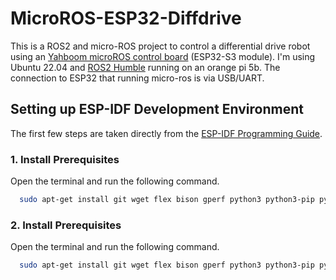 # MicroROS-ESP32-Diffdrive

This is a ROS2 and micro-ROS project to control a differential drive robot using an [Yahboom microROS control board](http://www.yahboom.net/study/MicroROS-Board) (ESP32-S3 module). I'm using Ubuntu 22.04 and [ROS2 Humble](https://docs.ros.org/en/humble/Installation.html) running on an orange pi 5b. The connection to ESP32 that running micro-ros is via USB/UART. 

## Setting up ESP-IDF Development Environment 

The first few steps are taken directly from the [ESP-IDF Programming Guide](https://docs.espressif.com/projects/esp-idf/en/latest/esp32s3/index.html).

### 1. Install Prerequisites

Open the terminal and run the following command.

```bash
  sudo apt-get install git wget flex bison gperf python3 python3-pip python3-venv cmake ninja-build ccache libffi-dev libssl-dev dfu-util libusb-1.0-0
```

### 2. Install Prerequisites

Open the terminal and run the following command.

```bash
  sudo apt-get install git wget flex bison gperf python3 python3-pip python3-venv cmake ninja-build ccache libffi-dev libssl-dev dfu-util libusb-1.0-0
```

